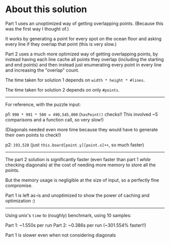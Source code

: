# About this solution

Part 1 uses an unoptimized way of getting overlapping points. (Because this was the first way I thought of.)

It works by generating a point for every spot on the ocean floor and asking every line if they overlap that point (this is very slow.)

Part 2 uses a much more optimized way of getting overlapping points, by instead having each line cache all points they overlap (including the starting and end points) and then instead just enumerating every point in every line and increasing the "overlap" count.

The time taken for solution 1 depends on `width * height * #lines`.

The time taken for solution 2 depends on only `#points`.

---

For reference, with the puzzle input:

p1: `990 * 991 * 500 = 490,545,000` (`hasPoint()` checks!! This involved ~5 comparisons and a function call, so very slow!)

(Diagonals needed even more time because they would have to generate their own points to check!)

p2: `193,528` (just `this.board[point.y][point.x]++`, so much faster)

---

The part 2 solution is significantly faster (even faster than part 1 _while_ checking diagonals) at the cost of needing more memory to store all the points.

But the memory usage is negligible at the size of input, so a perfectly fine compromise.

Part 1 is left as-is and unoptimized to show the power of caching and optimization :)

---

Using unix's `time` to (roughly) benchmark, using 10 samples:

Part 1: ~1.550s per run
Part 2: ~0.386s per run (~301.554% faster!!)

Part 1 is slower even when not considering diagonals
